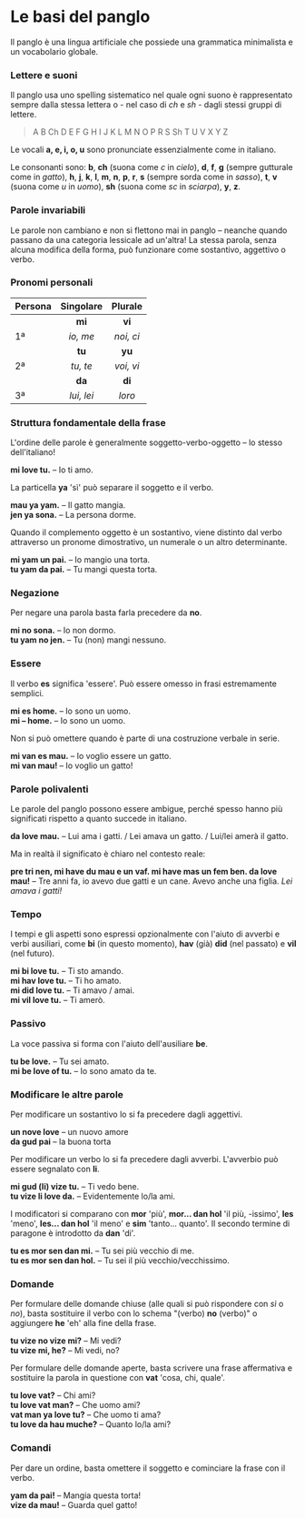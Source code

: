 # Le basi del panglo

Il panglo è una lingua artificiale che possiede una grammatica minimalista e un vocabolario globale.

### Lettere e suoni

Il panglo usa uno spelling sistematico nel quale
ogni suono è rappresentato sempre dalla stessa lettera o - nel caso di _ch_ e _sh_ - dagli stessi gruppi di lettere.

> A B Ch D E F G H I J K L M N O P R S Sh T U V X Y Z

Le vocali **a, e, i, o, u** sono pronunciate essenzialmente come in italiano.

Le consonanti sono:
**b**,
**ch** (suona come _c_ in _cielo_),
**d**,
**f**,
**g** (sempre gutturale come in _gatto_),
**h**,
**j**,
**k**,
**l**,
**m**,
**n**,
**p**,
**r**,
**s** (sempre sorda come in _sasso_),
**t**,
**v** (suona come _u_ in _uomo_),
**sh** (suona come _sc_ in _sciarpa_),
**y**,
**z**.

### Parole invariabili

Le parole non cambiano e non si flettono mai in panglo
– neanche quando passano da una categoria lessicale ad un'altra!
La stessa parola, senza alcuna modifica della forma, può funzionare come sostantivo, aggettivo o verbo.

### Pronomi personali

| Persona  | Singolare         | Plurale      |
|:---------|:-----------------:|:------------:|
|          | **mi**            | **vi**       |
| 1ª       | _io, me_          | _noi, ci_    |
|          | **tu**            | **yu**       |
| 2ª       | _tu, te_          | _voi, vi_    |
|          | **da**            | **di**       |
| 3ª       | _lui, lei_        | _loro_       |

### Struttura fondamentale della frase

L'ordine delle parole è generalmente soggetto-verbo-oggetto
– lo stesso dell'italiano!

**mi love tu.**
– Io ti amo.

La particella **ya** 'sì' può separare il soggetto e il verbo.

**mau ya yam.**
– Il gatto mangia.  
**jen ya sona.**
– La persona dorme.

Quando il complemento oggetto è un sostantivo, viene distinto dal verbo attraverso un pronome dimostrativo, un numerale o un altro determinante.

**mi yam un pai.**
– Io mangio una torta.  
**tu yam da pai.**
– Tu mangi questa torta.

### Negazione

Per negare una parola basta farla precedere da **no**.

**mi no sona.**
– Io non dormo.  
**tu yam no jen.**
– Tu (non) mangi nessuno.

### Essere

Il verbo
**es**
significa 'essere'.
Può essere omesso in frasi estremamente semplici.

**mi es home.**
– Io sono un uomo.  
**mi – home.**
– Io sono un uomo.

Non si può omettere quando è parte di una costruzione verbale in serie.

**mi van es mau.**
– Io voglio essere un gatto.  
**mi van mau!**
– Io voglio un gatto!

### Parole polivalenti

Le parole del panglo possono essere ambigue, perché spesso hanno più significati rispetto a quanto succede in italiano.

**da love mau.**
– Lui ama i gatti. / Lei amava un gatto. / Lui/lei amerà il gatto.

Ma in realtà il significato è chiaro nel contesto reale:

**pre tri nen, mi have du mau e un vaf. mi have mas un fem ben. da love mau!**
– Tre anni fa, io avevo due gatti e un cane. Avevo anche una figlia. _Lei amava i gatti!_

### Tempo

I tempi e gli aspetti sono espressi opzionalmente con l'aiuto di avverbi e verbi ausiliari, come
**bi**
(in questo momento),
**hav**
(già)
**did**
(nel passato) e
**vil**
(nel futuro).

**mi bi love tu.**
– Ti sto amando.  
**mi hav love tu.**
– Ti ho amato.  
**mi did love tu.**
– Ti amavo / amai.  
**mi vil love tu.**
– Ti amerò.

### Passivo

La voce passiva si forma con l'aiuto dell'ausiliare
**be**.

**tu be love.**
– Tu sei amato.  
**mi be love of tu.**
– Io sono amato da te.

### Modificare le altre parole

Per modificare un sostantivo lo si fa precedere dagli aggettivi.

**un nove love**
– un nuovo amore  
**da gud pai**
– la buona torta

Per modificare un verbo lo si fa precedere dagli avverbi.
L'avverbio può essere segnalato con
**li**.

**mi gud (li) vize tu.**
– Ti vedo bene.  
**tu vize li love da.**
– Evidentemente lo/la ami.

I modificatori si comparano con
**mor**
'più',
**mor... dan hol**
'il più, -issimo',
**les**
'meno',
**les... dan hol**
'il meno' e
**sim**
'tanto... quanto'.
Il secondo termine di paragone è introdotto da
**dan**
'di'.

**tu es mor sen dan mi.**
– Tu sei più vecchio di me.  
**tu es mor sen dan hol.**
– Tu sei il più vecchio/vecchissimo.

### Domande

Per formulare delle domande chiuse (alle quali si può rispondere con _sì_ o _no_), basta sostituire il verbo con lo schema "(verbo) **no** (verbo)" o aggiungere **he** 'eh' alla fine della frase.

**tu vize no vize mi?**
– Mi vedi?  
**tu vize mi, he?**
– Mi vedi, no?

Per formulare delle domande aperte, basta scrivere una frase affermativa e sostituire la parola in questione con
**vat**
'cosa, chi, quale'.

**tu love vat?**
– Chi ami?  
**tu love vat man?**
– Che uomo ami?  
**vat man ya love tu?**
– Che uomo ti ama?  
**tu love da hau muche?**
– Quanto lo/la ami?

### Comandi

Per dare un ordine, basta omettere il soggetto e cominciare la frase con il verbo.

**yam da pai!**
– Mangia questa torta!  
**vize da mau!**
– Guarda quel gatto!

